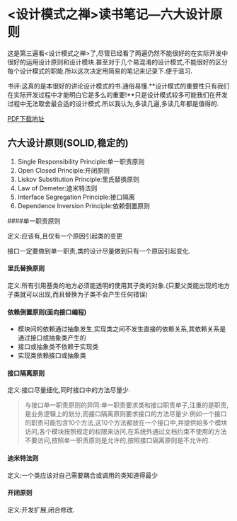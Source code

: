 # <设计模式之禅>读书笔记—六大设计原则

​	这是第三遍看<设计模式之禅>了,尽管已经看了两遍仍然不能很好的在实际开发中很好的运用设计原则和设计模块.甚至对于几个易混淆的设计模式,不能很好的区分每个设计模式的职能.所以这次决定用简易的笔记来记录下.便于温习.

​	书评:这真的是本很好的讲论设计模式的书.通俗易懂.**设计模式的重要性只有我们在实际开发过程中才能明白它是多么的重要!**只是设计模式较多可能我们在开发过程中无法取舍最合适的设计模式.所以我认为,多读几遍,多读几年都是值得的.

[PDF下载地址](https://download.csdn.net/download/qxf5777404/10395814)

## 六大设计原则(SOLID,稳定的)

1. Single Responsibility Principle:单一职责原则
2. Open Closed Principle:开闭原则
3. Liskov Substitution Principle:里氏替换原则
4. Law of Demeter:迪米特法则
5. Interface Segregation Principle:接口隔离
6. Dependence Inversion Principle:依赖倒置原则

####单一职责原则

定义:应该有,且仅有一个原因引起类的变更

接口一定要做到单一职责,类的设计尽量做到只有一个原因引起变化.

#### 里氏替换原则

定义:所有引用基类的地方必须能透明的使用其子类的对象.(只要父类能出现的地方子类就可以出现,而且替换为子类不会产生任何错误)

#### 依赖倒置原则(面向接口编程)

- 模块间的依赖通过抽象发生,实现类之间不发生直接的依赖关系,其依赖关系是通过接口或抽象类产生的
- 接口或抽象类不依赖于实现类
- 实现类依赖接口或抽象类

#### 接口隔离原则

定义:接口尽量细化,同时接口中的方法尽量少.

> 与接口单一职责原则的异同:单一职责要求类和接口职责单子,注重的是职责,是业务逻辑上的划分,而接口隔离原则要求接口的方法尽量少.例如一个接口的职责可能包含10个方法,这10个方法都放在一个接口中,并提供給多个模块访问,各个模块按照规定的权限来访问,在系统外通过文档约束不使用的方法不要访问,按照单一职责原则是允许的,按照接口隔离原则是不允许的.

#### 迪米特法则

定义:一个类应该对自己需要耦合或调用的类知道得最少

#### 开闭原则

定义:开发扩展,闭合修改.
